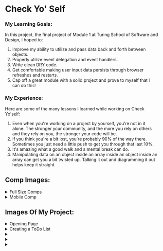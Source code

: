 # Check Yo' Self


### My Learning Goals:

In this project, the final project of Module 1 at Turing School of Software and Design, I hoped to:
1. Improve my ability to utilize and pass data back and forth between objects.
2. Properly utilize event delegation and event handlers.
3. Write clean DRY code. 
4. Get comfortable making user input data persists through browser refreshes and restarts.
5. Cap off a great module with a solid project and prove to myself that I can do this!


### My Experience:

Here are some of the many lessons I learned while working on Check Yo'self:
1. Even when you're working on a project by yourself, you're not in it alone. The stronger your community, and the more you rely on others and they rely on you, the stronger your code will be.
2. If you think you're a bit lost, you're probably 90% of the way there. Sometimes you just need a little push to get you through that last 10%.
3. It's amazing what a good walk and a mental break can do. 
4. Manipulating data on an object inside an array inside an object inside an array can get you a bit twisted up. Talking it out and diagramming it out helps keep it straight.


## Comp Images:

<details><summary>Full Size Comps</summary>

![](https://frontend.turing.io/assets/images/projects/check-yo-self/check-yo-self-01.jpg)

![](https://frontend.turing.io/assets/images/projects/check-yo-self/check-yo-self-02.jpg)

</details>

<details><summary>Mobile Comp</summary>

![](https://frontend.turing.io/assets/images/projects/check-yo-self/check-yo-self-04.jpg)

</details>


## Images Of My Project:

<details><summary>Opening Page</summary>

![](https://user-images.githubusercontent.com/27085714/62183774-fd4acb80-b34a-11e9-9a92-6c99b07af564.png)

</details>

<details><summary>Creating a ToDo List</summary>

![](https://user-images.githubusercontent.com/27085714/62183775-fd4acb80-b34a-11e9-9c7b-326066a06064.png)

</details>

<details><summary></summary>

![](https://user-images.githubusercontent.com/27085714/62183776-fde36200-b34a-11e9-89d8-ca09ec45651b.png)

</details>

<details><summary></summary>

![](https://user-images.githubusercontent.com/27085714/62183777-fde36200-b34a-11e9-971c-eaf50b10a6e0.png)

</details>

<details><summary></summary>

![](https://user-images.githubusercontent.com/27085714/62183779-fde36200-b34a-11e9-9c39-4fb3f7355cb0.png)

</details>
